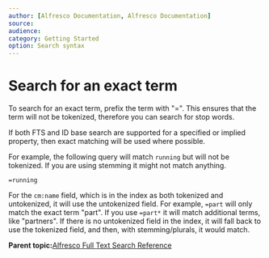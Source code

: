 ```yaml
---
author: [Alfresco Documentation, Alfresco Documentation]
source: 
audience: 
category: Getting Started
option: Search syntax
---
```


# Search for an exact term

To search for an exact term, prefix the term with "=". This ensures that the term will not be tokenized, therefore you can search for stop words.

If both FTS and ID base search are supported for a specified or implied property, then exact matching will be used where possible.

For example, the following query will match `running` but will not be tokenized. If you are using stemming it might not match anything.

```
=running
```

For the `cm:name` field, which is in the index as both tokenized and untokenized, it will use the untokenized field. For example, `=part` will only match the exact term "part". If you use `=part*` it will match additional terms, like "partners". If there is no untokenized field in the index, it will fall back to use the tokenized field, and then, with stemming/plurals, it would match.

**Parent topic:**[Alfresco Full Text Search Reference](../concepts/rm-searchsyntax-intro.md)

